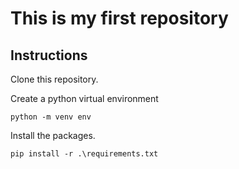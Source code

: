 # This is my first repository

## Instructions
Clone this repository.

Create a python virtual environment

`python -m venv env`

Install the packages.

`pip install -r .\requirements.txt`